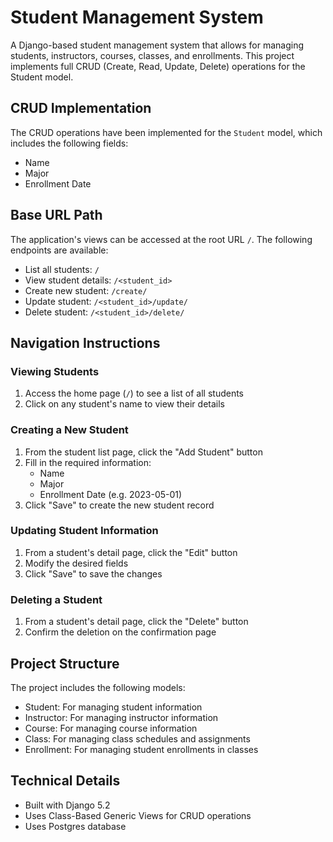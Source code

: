 # Student Management System

A Django-based student management system that allows for managing students, instructors, courses, classes, and enrollments. This project implements full CRUD (Create, Read, Update, Delete) operations for the Student model.

## CRUD Implementation

The CRUD operations have been implemented for the `Student` model, which includes the following fields:
- Name
- Major
- Enrollment Date

## Base URL Path

The application's views can be accessed at the root URL `/`. The following endpoints are available:

- List all students: `/`
- View student details: `/<student_id>`
- Create new student: `/create/`
- Update student: `/<student_id>/update/`
- Delete student: `/<student_id>/delete/`

## Navigation Instructions

### Viewing Students
1. Access the home page (`/`) to see a list of all students
2. Click on any student's name to view their details

### Creating a New Student
1. From the student list page, click the "Add Student" button
2. Fill in the required information:
   - Name
   - Major
   - Enrollment Date (e.g. 2023-05-01)
3. Click "Save" to create the new student record

### Updating Student Information
1. From a student's detail page, click the "Edit" button
2. Modify the desired fields
3. Click "Save" to save the changes

### Deleting a Student
1. From a student's detail page, click the "Delete" button
2. Confirm the deletion on the confirmation page

## Project Structure

The project includes the following models:
- Student: For managing student information
- Instructor: For managing instructor information
- Course: For managing course information
- Class: For managing class schedules and assignments
- Enrollment: For managing student enrollments in classes

## Technical Details

- Built with Django 5.2
- Uses Class-Based Generic Views for CRUD operations
- Uses Postgres database 
